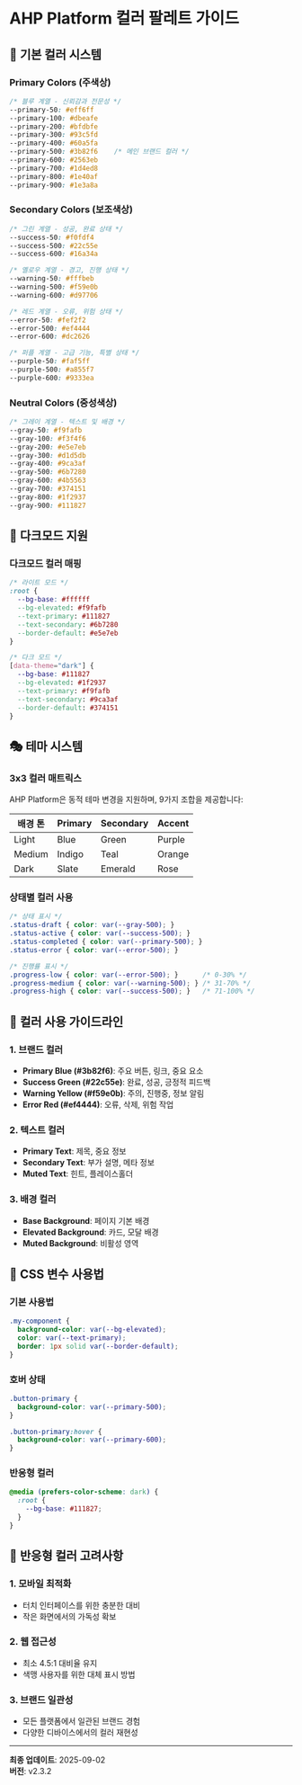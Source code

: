 # AHP Platform 컬러 팔레트 가이드

## 🎨 기본 컬러 시스템

### Primary Colors (주색상)

```css
/* 블루 계열 - 신뢰감과 전문성 */
--primary-50: #eff6ff
--primary-100: #dbeafe
--primary-200: #bfdbfe
--primary-300: #93c5fd
--primary-400: #60a5fa
--primary-500: #3b82f6    /* 메인 브랜드 컬러 */
--primary-600: #2563eb
--primary-700: #1d4ed8
--primary-800: #1e40af
--primary-900: #1e3a8a
```

### Secondary Colors (보조색상)

```css
/* 그린 계열 - 성공, 완료 상태 */
--success-50: #f0fdf4
--success-500: #22c55e
--success-600: #16a34a

/* 옐로우 계열 - 경고, 진행 상태 */
--warning-50: #fffbeb
--warning-500: #f59e0b
--warning-600: #d97706

/* 레드 계열 - 오류, 위험 상태 */
--error-50: #fef2f2
--error-500: #ef4444
--error-600: #dc2626

/* 퍼플 계열 - 고급 기능, 특별 상태 */
--purple-50: #faf5ff
--purple-500: #a855f7
--purple-600: #9333ea
```

### Neutral Colors (중성색상)

```css
/* 그레이 계열 - 텍스트 및 배경 */
--gray-50: #f9fafb
--gray-100: #f3f4f6
--gray-200: #e5e7eb
--gray-300: #d1d5db
--gray-400: #9ca3af
--gray-500: #6b7280
--gray-600: #4b5563
--gray-700: #374151
--gray-800: #1f2937
--gray-900: #111827
```

## 🌙 다크모드 지원

### 다크모드 컬러 매핑

```css
/* 라이트 모드 */
:root {
  --bg-base: #ffffff
  --bg-elevated: #f9fafb
  --text-primary: #111827
  --text-secondary: #6b7280
  --border-default: #e5e7eb
}

/* 다크 모드 */
[data-theme="dark"] {
  --bg-base: #111827
  --bg-elevated: #1f2937
  --text-primary: #f9fafb
  --text-secondary: #9ca3af
  --border-default: #374151
}
```

## 🎭 테마 시스템

### 3x3 컬러 매트릭스

AHP Platform은 동적 테마 변경을 지원하며, 9가지 조합을 제공합니다:

| 배경 톤 | Primary | Secondary | Accent |
|---------|---------|-----------|--------|
| Light   | Blue    | Green     | Purple |
| Medium  | Indigo  | Teal      | Orange |
| Dark    | Slate   | Emerald   | Rose   |

### 상태별 컬러 사용

```css
/* 상태 표시 */
.status-draft { color: var(--gray-500); }
.status-active { color: var(--success-500); }
.status-completed { color: var(--primary-500); }
.status-error { color: var(--error-500); }

/* 진행률 표시 */
.progress-low { color: var(--error-500); }      /* 0-30% */
.progress-medium { color: var(--warning-500); } /* 31-70% */
.progress-high { color: var(--success-500); }   /* 71-100% */
```

## 🎯 컬러 사용 가이드라인

### 1. 브랜드 컬러
- **Primary Blue (#3b82f6)**: 주요 버튼, 링크, 중요 요소
- **Success Green (#22c55e)**: 완료, 성공, 긍정적 피드백
- **Warning Yellow (#f59e0b)**: 주의, 진행중, 정보 알림
- **Error Red (#ef4444)**: 오류, 삭제, 위험 작업

### 2. 텍스트 컬러
- **Primary Text**: 제목, 중요 정보
- **Secondary Text**: 부가 설명, 메타 정보
- **Muted Text**: 힌트, 플레이스홀더

### 3. 배경 컬러
- **Base Background**: 페이지 기본 배경
- **Elevated Background**: 카드, 모달 배경
- **Muted Background**: 비활성 영역

## 🔧 CSS 변수 사용법

### 기본 사용법
```css
.my-component {
  background-color: var(--bg-elevated);
  color: var(--text-primary);
  border: 1px solid var(--border-default);
}
```

### 호버 상태
```css
.button-primary {
  background-color: var(--primary-500);
}

.button-primary:hover {
  background-color: var(--primary-600);
}
```

### 반응형 컬러
```css
@media (prefers-color-scheme: dark) {
  :root {
    --bg-base: #111827;
  }
}
```

## 📱 반응형 컬러 고려사항

### 1. 모바일 최적화
- 터치 인터페이스를 위한 충분한 대비
- 작은 화면에서의 가독성 확보

### 2. 웹 접근성
- 최소 4.5:1 대비율 유지
- 색맹 사용자를 위한 대체 표시 방법

### 3. 브랜드 일관성
- 모든 플랫폼에서 일관된 브랜드 경험
- 다양한 디바이스에서의 컬러 재현성

---

**최종 업데이트**: 2025-09-02  
**버전**: v2.3.2